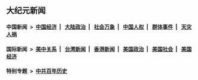 ## 大纪元新闻

#### 中国新闻 &nbsp;>&nbsp; [中国经济](indexes/ncid283/README.md?11111645) &nbsp;| &nbsp; [大陆政治](indexes/ncid277/README.md?11111645) &nbsp;| &nbsp; [社会万象](indexes/ncid282/README.md?11111645) &nbsp;| &nbsp; [中国人权](indexes/ncid278/README.md?11111645) &nbsp;| &nbsp; [群体事件](indexes/ncid279/README.md?11111645) &nbsp;| &nbsp; [天灾人祸](indexes/ncid280/README.md?11111645)

#### 国际新闻 &nbsp;>&nbsp; [美中关系](indexes/nf1412576/README.md?11111645) &nbsp;| &nbsp; [台湾新闻](indexes/ncid1349361/README.md?11111645) &nbsp;| &nbsp; [香港新闻](indexes/ncid1349362/README.md?11111645) &nbsp;| &nbsp; [美国政治](indexes/ncid1078159/README.md?11111645) &nbsp;| &nbsp; [美国社会](indexes/ncid1078160/README.md?11111645) &nbsp;| &nbsp; [美国经济](indexes/ncid1078158/README.md?11111645)

#### 特别专题 &nbsp;>&nbsp; [中共百年历史](https://github.com/epoch-news/epoch-special/blob/master/README.md?11111645)  
